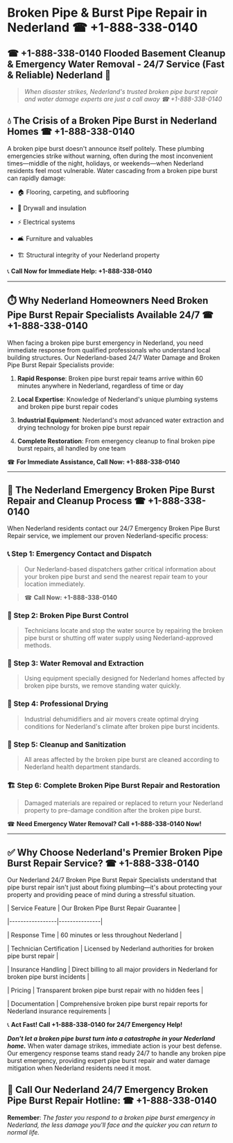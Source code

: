 # Broken Pipe & Burst Pipe Repair in Nederland ☎ +1-888-338-0140  
## ☎ +1-888-338-0140 Flooded Basement Cleanup & Emergency Water Removal - 24/7 Service (Fast & Reliable) Nederland 🚨  

> *When disaster strikes, Nederland's trusted broken pipe burst repair and water damage experts are just a call away ☎ +1-888-338-0140*  

## 💧 The Crisis of a Broken Pipe Burst in Nederland Homes ☎ +1-888-338-0140  

A broken pipe burst doesn't announce itself politely. These plumbing emergencies strike without warning, often during the most inconvenient times—middle of the night, holidays, or weekends—when Nederland residents feel most vulnerable. Water cascading from a broken pipe burst can rapidly damage:  

* 🏠 Flooring, carpeting, and subflooring  
* 🧱 Drywall and insulation  
* ⚡ Electrical systems  
* 🛋️ Furniture and valuables  
* 🏗️ Structural integrity of your Nederland property  

📞 **Call Now for Immediate Help: +1-888-338-0140**  

---  

## ⏱️ Why Nederland Homeowners Need Broken Pipe Burst Repair Specialists Available 24/7 ☎ +1-888-338-0140  

When facing a broken pipe burst emergency in Nederland, you need immediate response from qualified professionals who understand local building structures. Our Nederland-based 24/7 Water Damage and Broken Pipe Burst Repair Specialists provide:  

1. **Rapid Response**: Broken pipe burst repair teams arrive within 60 minutes anywhere in Nederland, regardless of time or day  
2. **Local Expertise**: Knowledge of Nederland's unique plumbing systems and broken pipe burst repair codes  
3. **Industrial Equipment**: Nederland's most advanced water extraction and drying technology for broken pipe burst repair  
4. **Complete Restoration**: From emergency cleanup to final broken pipe burst repairs, all handled by one team  

☎ **For Immediate Assistance, Call Now: +1-888-338-0140**  

---  

## 🔧 The Nederland Emergency Broken Pipe Burst Repair and Cleanup Process ☎ +1-888-338-0140  

When Nederland residents contact our 24/7 Emergency Broken Pipe Burst Repair service, we implement our proven Nederland-specific process:  

### 📞 Step 1: Emergency Contact and Dispatch  
> Our Nederland-based dispatchers gather critical information about your broken pipe burst and send the nearest repair team to your location immediately.  
> ☎ **Call Now: +1-888-338-0140**  

### 🚿 Step 2: Broken Pipe Burst Control  
> Technicians locate and stop the water source by repairing the broken pipe burst or shutting off water supply using Nederland-approved methods.  

### 🌊 Step 3: Water Removal and Extraction  
> Using equipment specially designed for Nederland homes affected by broken pipe bursts, we remove standing water quickly.  

### 💨 Step 4: Professional Drying  
> Industrial dehumidifiers and air movers create optimal drying conditions for Nederland's climate after broken pipe burst incidents.  

### 🧼 Step 5: Cleanup and Sanitization  
> All areas affected by the broken pipe burst are cleaned according to Nederland health department standards.  

### 🏗️ Step 6: Complete Broken Pipe Burst Repair and Restoration  
> Damaged materials are repaired or replaced to return your Nederland property to pre-damage condition after the broken pipe burst.  

☎ **Need Emergency Water Removal? Call +1-888-338-0140 Now!**  

---  

## ✅ Why Choose Nederland's Premier Broken Pipe Burst Repair Service? ☎ +1-888-338-0140  

Our Nederland 24/7 Broken Pipe Burst Repair Specialists understand that pipe burst repair isn't just about fixing plumbing—it's about protecting your property and providing peace of mind during a stressful situation.  

| Service Feature | Our Broken Pipe Burst Repair Guarantee |  
|-----------------|---------------|  
| Response Time | 60 minutes or less throughout Nederland |  
| Technician Certification | Licensed by Nederland authorities for broken pipe burst repair |  
| Insurance Handling | Direct billing to all major providers in Nederland for broken pipe burst incidents |  
| Pricing | Transparent broken pipe burst repair with no hidden fees |  
| Documentation | Comprehensive broken pipe burst repair reports for Nederland insurance requirements |  

📞 **Act Fast! Call +1-888-338-0140 for 24/7 Emergency Help!**  

***Don't let a broken pipe burst turn into a catastrophe in your Nederland home.*** When water damage strikes, immediate action is your best defense. Our emergency response teams stand ready 24/7 to handle any broken pipe burst emergency, providing expert pipe burst repair and water damage mitigation when Nederland residents need it most.  

## 📱 Call Our Nederland 24/7 Emergency Broken Pipe Burst Repair Hotline: ☎ +1-888-338-0140  

**Remember**: *The faster you respond to a broken pipe burst emergency in Nederland, the less damage you'll face and the quicker you can return to normal life.*